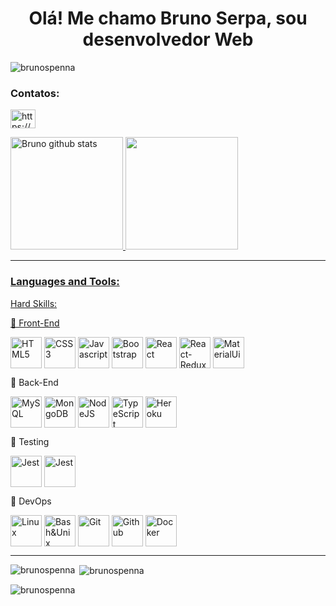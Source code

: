 <h1 align="center">Olá! Me chamo Bruno Serpa, sou desenvolvedor Web</h1>
<p align="left"> <img src="https://komarev.com/ghpvc/?username=brunospenna&label=Profile%20views&color=0e75b6&style=flat" alt="brunospenna" /> </p>

<h3 align="left">Contatos:</h3>
<p align="left">
<a href="https://linkedin.com/in/https://www.linkedin.com/in/bruno-serpa-4a1929254/" target="blank"><img align="center" src="https://raw.githubusercontent.com/rahuldkjain/github-profile-readme-generator/master/src/images/icons/Social/linked-in-alt.svg" alt="https://www.linkedin.com/in/bruno-serpa-4a1929254/" height="30" width="40" /></a>
</p>
<a href="https://github.com/BrunoSPenna>
<div align="center">
    <img height="180em"
        src="https://github-readme-stats.vercel.app/api?username=brunospenna&show_icons=true&count_private=true&hide_border=true&title_color=00bfbf&icon_color=00bfbf&text_color=c9d1d9&bg_color=0d1117" alt="Bruno github stats" />
    <img height="180em"
        src="https://github-readme-stats.vercel.app/api/top-langs/?username=brunospenna&layout=compact&hide_border=true&title_color=00bfbf&text_color=00bfbf&bg_color=0d1117" />
</div>
<hr>
<h3 align="left">Languages and Tools:</h3>
Hard Skills:

📍 Front-End
    <div style="display: inline_block">
    <a href="https://www.w3schools.com/html/default.asp" target="_blank"><img align="center" alt="HTML5" height="50vh" src="https://cdn.jsdelivr.net/gh/devicons/devicon/icons/html5/html5-plain-wordmark.svg" /></a>
    <a href="https://www.w3schools.com/css/default.asp" target="_blank"><img align="center" alt="CSS3" height="50vh" src="https://cdn.jsdelivr.net/gh/devicons/devicon/icons/css3/css3-plain-wordmark.svg" /></a>
     <a href="https://www.w3schools.com/js/default.asp" target="_blank"><img align="center" alt="Javascript" height="50vh" src="https://cdn.jsdelivr.net/gh/devicons/devicon/icons/javascript/javascript-plain.svg" /></a>
    <a href="https://getbootstrap.com/" target="_blank"><img align="center" alt="Bootstrap" height="50vh" src="https://cdn.jsdelivr.net/gh/devicons/devicon/icons/bootstrap/bootstrap-plain-wordmark.svg" /></a>
    <a href="https://legacy.reactjs.org/docs/getting-started.html" target="_blank"><img align="center" alt="React" height="50vh" src=https://cdn.jsdelivr.net/gh/devicons/devicon/icons/react/react-original.svg /></a>
    <a href="https://legacy.reactjs.org/docs/getting-started.html" target="_blank"><img align="center" alt="React-Redux" height="50vh" src="https://cdn.jsdelivr.net/gh/devicons/devicon/icons/redux/redux-original.svg" /></a>
    <a href="https://mui.com/" target="_blank"><img align="center" alt="MaterialUi" height="50vh" src="https://cdn.jsdelivr.net/gh/devicons/devicon/icons/materialui/materialui-original.svg" /></a>
    <br>
    
📍 Back-End
    <div style="display: inline_block">
    <a href="https://www.mysql.com/" target="_blank"><img align="center" alt="MySQL" height="50vh" src="https://cdn.jsdelivr.net/gh/devicons/devicon/icons/mysql/mysql-plain-wordmark.svg" /></a>
    <a href="https://www.mongodb.com/" target="_blank"><img align="center" alt="MongoDB" height="50vh" src="https://cdn.jsdelivr.net/gh/devicons/devicon/icons/mongodb/mongodb-plain-wordmark.svg" /></a>
    <a href="https://nodejs.org/" target="_blank"><img align="center" alt="NodeJS" height="50vh" src="https://cdn.jsdelivr.net/gh/devicons/devicon/icons/nodejs/nodejs-original-wordmark.svg" /></a>
    <a href="https://www.typescriptlang.org/" target="_blank"><img align="center" alt="TypeScript" height="50vh" src="https://cdn.jsdelivr.net/gh/devicons/devicon/icons/typescript/typescript-plain.svg" /></a>
    <a href="https://www.heroku.com/" target="_blank"><img align="center" alt="Heroku" height="50vh" src="https://cdn.jsdelivr.net/gh/devicons/devicon/icons/heroku/heroku-original-wordmark.svg" /></a>
    <br>
    
📍 Testing
    <div style="display: inline_block">
    <a href="https://jestjs.io/pt-BR/" target="_blank"><img align="center" alt="Jest" height="50vh" src="https://cdn.jsdelivr.net/gh/devicons/devicon/icons/jest/jest-plain.svg" /></a>
    <a><img align="center" alt="Jest" height="50vh" 
src="https://cdn.jsdelivr.net/gh/devicons/devicon/icons/mocha/mocha-plain.svg" /></a>
    <br>
    
📍 DevOps
    <div style="display: inline_block">
    <a href="https://www.gnu.org/software/bash/" target="_blank"><img align="center" alt="Linux" height="50vh" src="https://cdn.jsdelivr.net/gh/devicons/devicon/icons/linux/linux-plain.svg" /></a>
    <a href="https://ubuntu.com/" target="_blank"><img align="center" alt="Bash&Unix" height="50vh" src="https://cdn.jsdelivr.net/gh/devicons/devicon/icons/bash/bash-original.svg" /></a>
    <a href="https://git-scm.com/" target="_blank"><img align="center" alt="Git" height="50vh" src="https://cdn.jsdelivr.net/gh/devicons/devicon/icons/git/git-original.svg" /></a>
    <a href="https://github.com/" target="_blank"><img align="center" alt="Github" height="50vh" src="https://cdn.jsdelivr.net/gh/devicons/devicon/icons/github/github-original.svg" /></a>
    <a href="https://www.docker.com/" target="_blank"><img align="center" alt="Docker" height="50vh" src="https://cdn.jsdelivr.net/gh/devicons/devicon/icons/docker/docker-plain-wordmark.svg" /></a>
    <br>
</div>
<hr>

<p><img align="left" src="https://github-readme-stats.vercel.app/api/top-langs?username=brunospenna&show_icons=true&locale=en&layout=compact" alt="brunospenna" /></p>

<p>&nbsp;<img align="center" src="https://github-readme-stats.vercel.app/api?username=brunospenna&show_icons=true&locale=en" alt="brunospenna" /></p>

<p><img align="center" src="https://github-readme-streak-stats.herokuapp.com/?user=brunospenna&" alt="brunospenna" /></p>
